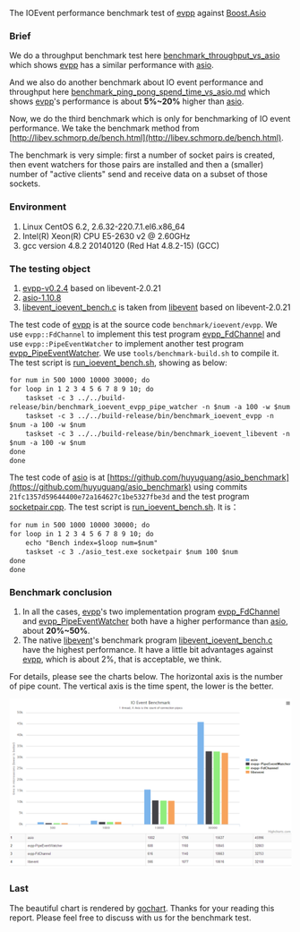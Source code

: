 The IOEvent performance benchmark test of [evpp] against [Boost.Asio]



### Brief

We do a throughput benchmark test here [benchmark_throughput_vs_asio](benchmark_throughput_vs_asio.md) which shows [evpp] has a similar performance with [asio].

And we also do another benchmark about IO event performance and throughput here [benchmark_ping_pong_spend_time_vs_asio.md](benchmark_ping_pong_spend_time_vs_asio.md) which shows [evpp]'s performance is about **5%~20%** higher than [asio].

Now, we do the third benchmark which is only for benchmarking of IO event performance. We take the benchmark method from [http://libev.schmorp.de/bench.html](http://libev.schmorp.de/bench.html). 

The benchmark is very simple: first a number of socket pairs is created, then event watchers for those pairs are installed and then a (smaller) number of "active clients" send and receive data on a subset of those sockets.


### Environment

1. Linux CentOS 6.2, 2.6.32-220.7.1.el6.x86_64
2. Intel(R) Xeon(R) CPU E5-2630 v2 @ 2.60GHz
3. gcc version 4.8.2 20140120 (Red Hat 4.8.2-15) (GCC) 


### The testing object

1. [evpp-v0.2.4](https://github.com/Qihoo360/evpp/archive/v0.2.4.zip) based on libevent-2.0.21
2. [asio-1.10.8](http://www.boost.org/)
3. [libevent_ioevent_bench.c](https://github.com/Qihoo360/evpp/blob/master/benchmark/ioevent/libevent/libevent_ioevent_bench.c) is taken from [libevent] based on libevent-2.0.21

The test code of [evpp] is at the source code `benchmark/ioevent/evpp`. We use `evpp::FdChannel` to implement this test program [evpp_FdChannel](https://github.com/Qihoo360/evpp/blob/master/benchmark/ioevent/evpp/evpp_ioevent_bench.cc) and use `evpp::PipeEventWatcher` to implement another test program [evpp_PipeEventWatcher](https://github.com/Qihoo360/evpp/blob/master/benchmark/ioevent/evpp/evpp_ioevent_pipe_watcher.cc). We use `tools/benchmark-build.sh` to compile it. The test script is [run_ioevent_bench.sh](https://github.com/Qihoo360/evpp/blob/master/benchmark/ioevent/run_ioevent_bench.sh), showing as below:

```shell
for num in 500 1000 10000 30000; do
for loop in 1 2 3 4 5 6 7 8 9 10; do
    taskset -c 3 ../../build-release/bin/benchmark_ioevent_evpp_pipe_watcher -n $num -a 100 -w $num 
    taskset -c 3 ../../build-release/bin/benchmark_ioevent_evpp -n $num -a 100 -w $num 
    taskset -c 3 ../../build-release/bin/benchmark_ioevent_libevent -n $num -a 100 -w $num 
done
done
```

The test code of [asio] is at [https://github.com/huyuguang/asio_benchmark](https://github.com/huyuguang/asio_benchmark) using commits `21fc1357d59644400e72a164627c1be5327fbe3d` and the test program [socketpair.cpp](https://github.com/huyuguang/asio_benchmark/blob/master/socketpair.cpp). The test script is [run_ioevent_bench.sh](https://github.com/Qihoo360/evpp/blob/master/benchmark/ioevent/asio/run_ioevent_bench.sh). It is：

```shell
for num in 500 1000 10000 30000; do
for loop in 1 2 3 4 5 6 7 8 9 10; do
    echo "Bench index=$loop num=$num" 
    taskset -c 3 ./asio_test.exe socketpair $num 100 $num
done
done
```

### Benchmark conclusion

1. In all the cases, [evpp]'s two implementation program [evpp_FdChannel](https://github.com/Qihoo360/evpp/blob/master/benchmark/ioevent/evpp/evpp_ioevent_bench.cc) and [evpp_PipeEventWatcher](https://github.com/Qihoo360/evpp/blob/master/benchmark/ioevent/evpp/evpp_ioevent_pipe_watcher.cc) both have a higher performance than [asio], about **20%~50%**.
2. The native [libevent]'s benchmark program [libevent_ioevent_bench.c](https://github.com/Qihoo360/evpp/blob/master/benchmark/ioevent/libevent/libevent_ioevent_bench.c) have the highest performance. It have a little bit advantages against [evpp], which is about 2%, that is acceptable, we think.

For details, please see the charts below. The horizontal axis is the number of pipe count. The vertical axis is the time spent, the lower is the better.

![](https://raw.githubusercontent.com/zieckey/resources/master/evpp/benchmark/ioevent/evpp-vs-asio-ioevent-benchmark.png)

### Last

The beautiful chart is rendered by [gochart]. Thanks for your reading this report. Please feel free to discuss with us for the benchmark test.

[Boost.Asio]:http://www.boost.org/
[boost.asio]:http://www.boost.org/
[asio]:http://www.boost.org/
[boost]:http://www.boost.org/
[evpp]:https://github.com/Qihoo360/evpp
[muduo]:https://github.com/chenshuo/muduo
[libevent2]:https://github.com/libevent/libevent
[libevent]:https://github.com/libevent/libevent
[Golang]:https://golang.org
[Buffer]:https://github.com/Qihoo360/evpp/blob/master/evpp/buffer.h
[recipes]:https://github.com/chenshuo/recipes
[gochart]:https://github.com/zieckey/gochart/